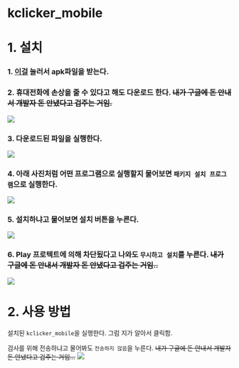 # kclicker_mobile

# 1. 설치
### 1. [이걸](https://github.com/Oein/KSCHOOLCLICKER/releases/download/m1.1.0/kclicker1.1.0.apk) 눌러서 apk파일을 받는다.

### 2. 휴대전화에 손상을 줄 수 있다고 해도 다운로드 한다. ~~내가 구글에 돈 안내서 개발자 돈 안냈다고 겁주는 거임.~~

![](https://github.com/Oein/KSCHOOLCLICKER/raw/main/Imgs/Screenshot_20221221-204112_Samsung%20Internet.jpg)

### 3. 다운로드된 파일을 실행한다.

![](https://github.com/Oein/KSCHOOLCLICKER/raw/main/Imgs/Screenshot_20221221-204118_Samsung%20Internet.jpg)

### 4. 아래 사진처럼 어떤 프로그램으로 실행할지 물어보면 `패키지 설치 프로그램`으로 실행한다.

![](https://github.com/Oein/KSCHOOLCLICKER/raw/main/Imgs/Screenshot_20221221-204124_Android%20System.jpg)

### 5. 설치하냐고 물어보면 설치 버튼을 누른다.

![](https://github.com/Oein/KSCHOOLCLICKER/blob/main/Imgs/Screenshot_20221221-204129_Package%20installer.jpg)

### 6. Play 프로텍트에 의해 차단됬다고 나와도 `무시하고 설치`를 누른다.  ~~내가 구글에 돈 안내서 개발자 돈 안냈다고 겁주는 거임..~~

![](https://github.com/Oein/KSCHOOLCLICKER/blob/main/Imgs/Screenshot_20221221-204802_Google%20Play%20Store.jpg)

# 2. 사용 방법
설치된 `kclicker_mobile`을 실행한다. 그럼 지가 알아서 클릭함.

검사를 위해 전송하냐고 물어봐도 `전송하지 않음`을 누른다. ~~내가 구글에 돈 안내서 개발자 돈 안냈다고 겁주는 거임...~~
![](https://github.com/Oein/KSCHOOLCLICKER/raw/main/Imgs/Screenshot_20221221-204821_Google%20Play%20Store.jpg)
